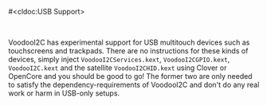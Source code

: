 #<cldoc:USB Support>

&#8291;

VoodooI2C has experimental support for USB multitouch devices such as touchscreens and trackpads. There are no instructions for these kinds of devices, simply inject `VoodooI2CServices.kext`, `VoodooI2CGPIO.kext`, `VoodooI2C.kext` and the satellite `VoodooI2CHID.kext` using Clover or OpenCore and you should be good to go! The former two are only needed to satisfy the dependency-requirements of VoodooI2C and don't do any real work or harm in USB-only setups.
